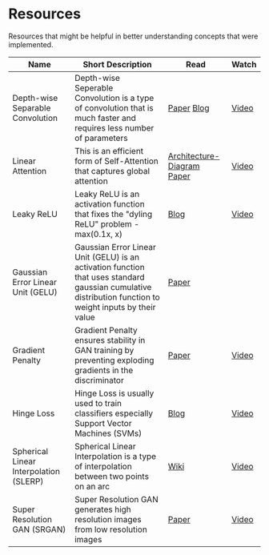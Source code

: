 # Resources

Resources that might be helpful in better understanding concepts that were implemented.

|Name|Short Description|Read|Watch|
|-|-|-|-|
|Depth-wise Separable Convolution|Depth-wise Seperable Convolution is a type of convolution that is much faster and requires less number of parameters|[Paper](https://arxiv.org/pdf/1610.02357.pdf) [Blog](https://medium.com/@zurister/depth-wise-convolution-and-depth-wise-separable-convolution-37346565d4ec)|[Video](https://www.youtube.com/watch?v=T7o3xvJLuHk)|
|Linear Attention|This is an efficient form of Self-Attention that captures global attention|[Architecture-Diagram](https://github.com/lucidrains/linear-attention-transformer/blob/master/linear-attention.png) [Paper](https://arxiv.org/pdf/2006.16236.pdf)|[Video](https://www.youtube.com/watch?v=hAooAOFRsYc)|
|Leaky ReLU|Leaky ReLU is an activation function that fixes the "dyling ReLU" problem - max(0.1x, x)|[Blog](https://towardsdatascience.com/the-dying-relu-problem-clearly-explained-42d0c54e0d24#0863)|[Video](https://www.youtube.com/watch?v=Y-ruNSdpZ0Q)|
|Gaussian Error Linear Unit (GELU)|Gaussian Error Linear Unit (GELU) is an activation function that uses standard gaussian cumulative distribution function to weight inputs by their value|[Paper](https://arxiv.org/pdf/1606.08415.pdf)| |
|Gradient Penalty|Gradient Penalty ensures stability in GAN training by preventing exploding gradients in the discriminator|[Paper](https://arxiv.org/pdf/1704.00028.pdf)|[Video](https://www.youtube.com/watch?v=5c57gnaPkA4)|
|Hinge Loss|Hinge Loss is usually used to train classifiers especially Support Vector Machines (SVMs)|[Blog](https://towardsdatascience.com/a-definitive-explanation-to-hinge-loss-for-support-vector-machines-ab6d8d3178f1)|[Video](https://www.youtube.com/watch?v=RBtgpKmdBlk)|
|Spherical Linear Interpolation (SLERP)|Spherical Linear Interpolation is a type of interpolation between two points on an arc|[Wiki](https://en.wikipedia.org/wiki/Slerp)|[Video](https://www.youtube.com/watch?v=ibkT5ao8kGY)|
|Super Resolution GAN (SRGAN)|Super Resolution GAN generates high resolution images from low resolution images|[Paper](https://arxiv.org/pdf/1609.04802.pdf)|[Video](https://www.youtube.com/watch?v=BXIR_SVCrsE)|